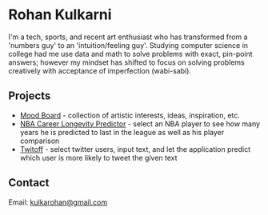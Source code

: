 # Rohan Kulkarni

I'm a tech, sports, and recent art enthusiast who has transformed from a 'numbers guy' to an 'intuition/feeling guy'. Studying computer science in college had me use data and math to solve problems with exact, pin-point answers; however my mindset has shifted to focus on solving problems creatively with acceptance of imperfection (wabi-sabi).  


## Projects

- [Mood Board](https://kulkarohan.github.io/moodboard) - collection of artistic interests, ideas, inspiration, etc.  
- [NBA Career Longevity Predictor](https://nba-clp.netlify.com/) - select an NBA player to see how many years he is predicted to last in the league as well as his player comparison
- [Twitoff](https://twitoff-kulkarohan.herokuapp.com/) - select twitter users, input text, and let the application predict which user is more likely to tweet the given text


## Contact

Email: [kulkarohan@gmail.com](mailto:kulkarohan@gmail.com)  
 
